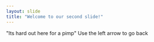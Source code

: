 ```yaml
---
layout: slide
title: "Welcome to our second slide!"
---
```

"Its hard out here for a pimp"
Use the left arrow to go back
